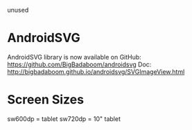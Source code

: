 unused

# AndroidSVG

AndroidSVG library is now available on GitHub:
https://github.com/BigBadaboom/androidsvg
Doc:
http://bigbadaboom.github.io/androidsvg/SVGImageView.html 

# Screen Sizes

sw600dp = tablet
sw720dp = 10" tablet
